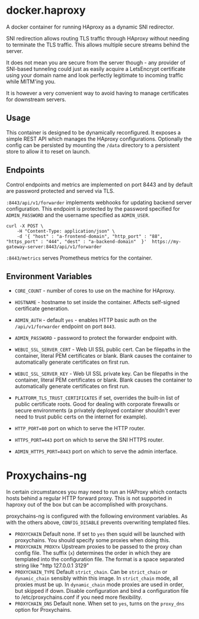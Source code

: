 # docker.haproxy

A docker container for running HAproxy as a dynamic SNI redirector.

SNI redirection allows routing TLS traffic through HAproxy without
needing to terminate the TLS traffic. This allows multiple secure
streams behind the server. 

It does not mean you are secure from the server though - any provider of 
SNI-based tunneling could just as easily acquire a LetsEncrypt certificate 
using your domain name and look perfectly legitimate to incoming traffic
while MITM'ing you.

It is however a very convenient way to avoid having to manage certificates
for downstream servers.

## Usage

This container is designed to be dynamically reconfigured. It exposes
a simple REST API which manages the HAproxy configurations. Optionally
the config can be persisted by mounting the `/data` directory to a
persistent store to allow it to reset on launch.

## Endpoints

Control endpoints and metrics are implemented on port 8443 and by default
are password protected and served via TLS.

`:8443/api/v1/forwarder` implements webhooks for updating backend server
configuration. This endpoint is protected by the password specified for `ADMIN_PASSWORD`
and the username specified as `ADMIN_USER`.

```
curl -X POST \
    -H "Content-Type: application/json" \
    -d '{ "host" : "a-frontend-domain", "http_port" : "88", "https_port" : "444", "dest" : "a-backend-domain"  }'  https://my-gateway-server:8443/api/v1/forwarder
```

`:8443/metrics` serves Prometheus metrics for the container.

## Environment Variables

* `CORE_COUNT` - number of cores to use on the machine for HAproxy.

* `HOSTNAME` - hostname to set inside the container. Affects self-signed certificate generation.

* `ADMIN_AUTH` - default `yes` - enables HTTP basic auth on the `/api/v1/forwarder` endpoint on port
  `8443`.

* `ADMIN_PASSWORD` - password to protect the forwarder endpoint with.

* `WEBUI_SSL_SERVER_CERT` - Web UI SSL public cert. Can be filepaths in the container, literal PEM       certificates or blank. Blank causes the container to automatically generate certificates on 
  first run.

* `WEBUI_SSL_SERVER_KEY` - Web UI SSL private key. Can be filepaths in the container, literal PEM       certificates or blank. Blank causes the container to automatically generate certificates on 
   first run.

* `PLATFORM_TLS_TRUST_CERTIFICATES` if set, overrides the built-in list of public certificate roots.
  Good for dealing with corporate firewalls or secure environments (a privately deployed container
  shouldn't ever need to trust public certs on the internet for example).

* `HTTP_PORT=80` port on which to serve the HTTP router.

* `HTTPS_PORT=443` port on which to serve the SNI HTTPS router.

* `ADMIN_HTTPS_PORT=8443` port on which to serve the admin interface.

# Proxychains-ng
In certain circumstances you may need to run an HAProxy which contacts hosts behind
a regular HTTP forward proxy. This is not supported in haproxy out of the box but
can be accomplished with proxychans.

proxychains-ng is configured with the following environment variables. As with the
others above, `CONFIG_DISABLE` prevents overwriting templated files.

 * `PROXYCHAIN`
    Default none. If set to `yes` then squid will be launched with proxychains.
    You should specify some proxies when doing this.
 * `PROXYCHAIN_PROXYx`
    Upstream proxies to be passed to the proxy chan config file. The suffix (`x`)
    determines the order in which they are templated into the configuration file.
    The format is a space separated string like "http 127.0.0.1 3129"
 * `PROXYCHAIN_TYPE`
    Default `strict_chain`. Can be `strict_chain` or `dynamic_chain` sensibly
    within this image. In `strict_chain` mode, all proxies must be up. In
    `dynamic_chain` mode proxies are used in order, but skipped if down.
    Disable configuration and bind a configuration file to /etc/proxychains.conf
    if you need more flexibility.
 * `PROXYCHAIN_DNS`
   Default none. When set to `yes`, turns on the `proxy_dns` option for Proxychains.